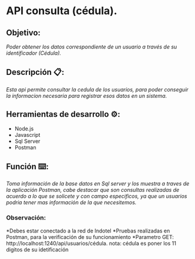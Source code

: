 # API consulta (cédula).

## Objetivo:
_Poder obtener los datos correspondiente de un usuario a través de su identificador (Cédula)._

## Descripción 📋:
  _Esta api permite consultar la cedula de los usuarios, para poder conseguir la informacion_ 
_necesaria para registrar esos datos en un sistema._ 

## Herramientas de desarrollo ⚙️:

  * Node.js
  * Javascript
  * Sql Server
  * Postman

## Función ⌨️: 
  _Toma información de la base datos en Sql server y los muestra a traves de la aplicación_ 
 _Postman, cabe destacar que son consultas realizadas de acuerdo a lo que se solicete y con_
 _campo especificos, ya que un usuarios podria tener mas información de la que necesitemos._

### Observación: 
*Debes estar conectado a la red de Indotel
*Pruebas realizadas en Postman, para la verificación de su funcionamiento
*Parametro GET: http://localhost:1240/api/usuarios/cédula. nota: cédula es poner los 11 digitos de su idetificación
